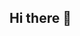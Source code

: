 ## Hi there 👋

<!--
**LadyArnitah/LadyArnitah** is a ✨ _special_ ✨ repository because its `README.md` (this file) appears on your GitHub profile.

Here are some ideas to get you started:

- 🔭 I’m currently working on my first R package
- 🌱 I’m currently learning more of building robust LLM systems
- 👯 I’m looking to collaborate on impactful projects that have positive impact to humanity
- 🤔 I’m looking for help with understanding a whole lot more as I am open to learning 
- 💬 Ask me about data
- 📫 How to reach me: eomuvwi1@my.westga.edu
- 😄 Pronouns: She/Her
- ⚡ Fun fact: I love to travel and hope to do a project around this someday ........
-->

